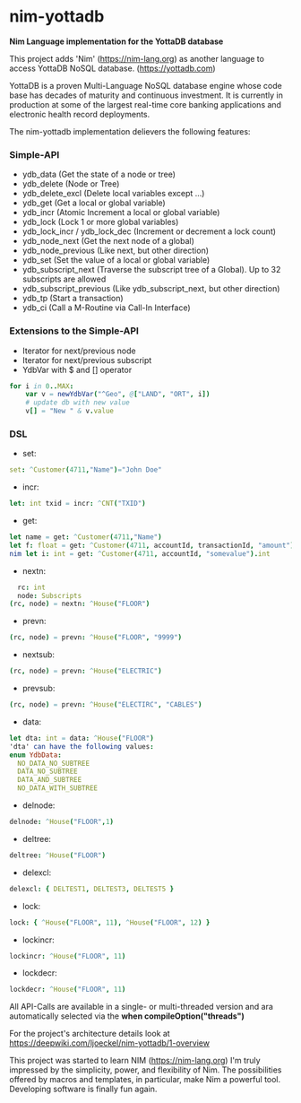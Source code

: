 # nim-yottadb
**Nim Language implementation for the YottaDB database**

This project adds 'Nim' (https://nim-lang.org) as another language to access YottaDB NoSQL database. (https://yottadb.com)

YottaDB is a proven Multi-Language NoSQL database engine whose code base has decades of maturity and continuous investment. It is currently in production at some of the largest real-time core banking applications and electronic health record deployments.

The nim-yottadb implementation delievers the following features:
### Simple-API ###
- ydb_data (Get the state of a node or tree)
- ydb_delete (Node or Tree)
- ydb_delete_excl (Delete local variables except ...)
- ydb_get (Get a local or global variable)
- ydb_incr (Atomic Increment a local or global variable)
- ydb_lock (Lock 1 or more global variables)
- ydb_lock_incr / ydb_lock_dec (Increment or decrement a lock count)
- ydb_node_next (Get the next node of a global)
- ydb_node_previous (Like next, but other direction)
- ydb_set (Set the value of a local or global variable)
- ydb_subscript_next (Traverse the subscript tree of a Global). Up to 32 subscripts are allowed
- ydb_subscript_previous (Like ydb_subscript_next, but other direction)
- ydb_tp (Start a transaction)
- ydb_ci (Call a M-Routine via Call-In Interface)

### Extensions to the Simple-API
- Iterator for next/previous node
- Iterator for next/previous subscript
- YdbVar with $ and [] operator
```nim
for i in 0..MAX:
    var v = newYdbVar("^Geo", @["LAND", "ORT", i])
    # update db with new value
    v[] = "New " & v.value
```
### DSL
- set: 
```nim
set: ^Customer(4711,"Name")="John Doe"
```
- incr:
```nim
let: int txid = incr: ^CNT("TXID")
```
- get:
```nim
let name = get: ^Customer(4711,"Name")
let f: float = get: ^Customer(4711, accountId, transactionId, "amount").float
nim let i: int = get: ^Customer(4711, accountId, "somevalue").int
```
- nextn:
```nim var
  rc: int
  node: Subscripts
(rc, node) = nextn: ^House("FLOOR")
```
- prevn:
```nim
(rc, node) = prevn: ^House("FLOOR", "9999")
```
- nextsub:
```nim
(rc, node) = prevn: ^House("ELECTRIC")
```
- prevsub:
```nim
(rc, node) = prevn: ^House("ELECTIRC", "CABLES")
```
- data:
```nim
let dta: int = data: ^House("FLOOR")
'dta' can have the following values:
enum YdbData:
  NO_DATA_NO_SUBTREE
  DATA_NO_SUBTREE
  DATA_AND_SUBTREE
  NO_DATA_WITH_SUBTREE
```
- delnode:
```nim
delnode: ^House("FLOOR",1)
```
- deltree:
```nim
deltree: ^House("FLOOR")
```
- delexcl:
```nim
delexcl: { DELTEST1, DELTEST3, DELTEST5 }
```
- lock:
```nim
lock: { ^House("FLOOR", 11), ^House("FLOOR", 12) }
```
- lockincr:
```nim
lockincr: ^House("FLOOR", 11)
```
- lockdecr:
```nim
lockdecr: ^House("FLOOR", 11)
```


All API-Calls are available in a single- or multi-threaded version and ara automatically selected via the **when compileOption("threads")**


For the project's architecture details look at https://deepwiki.com/ljoeckel/nim-yottadb/1-overview


This project was started to learn NIM (https://nim-lang.org)
I'm truly impressed by the simplicity, power, and flexibility of Nim. The possibilities offered by macros and templates, in particular, make Nim a powerful tool. Developing software is finally fun again.



